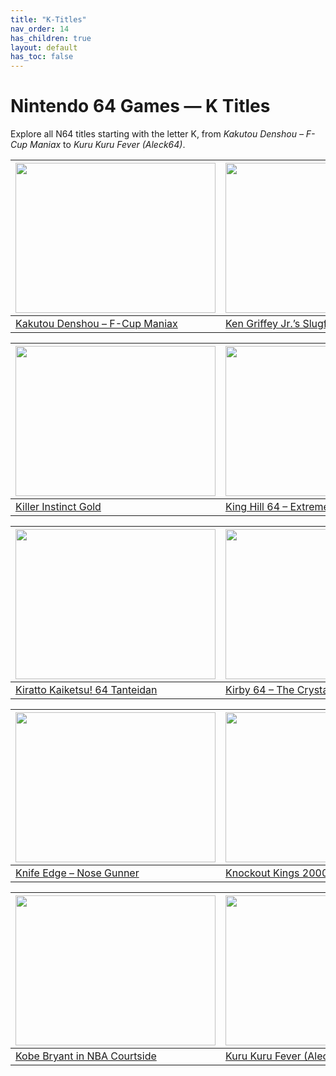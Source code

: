 ```yaml
---
title: "K-Titles"
nav_order: 14
has_children: true
layout: default
has_toc: false
---
```


# Nintendo 64 Games — K Titles

Explore all N64 titles starting with the letter K, from *Kakutou Denshou – F-Cup Maniax* to *Kuru Kuru Fever (Aleck64)*.

| <a href="k/kakutou-denshou-f-cup-maniax/"><img src="" width="320" height="240" alt=""/></a> | <a href="k/ken-griffey-jrs-slugfest/"><img src="" width="320" height="240" alt=""/></a> |
|---|---|
[Kakutou Denshou – F-Cup Maniax](k/kakutou-denshou-f-cup-maniax/) | [Ken Griffey Jr.’s Slugfest](k/ken-griffey-jrs-slugfest/) |

| <a href="k/killer-instinct-gold/"><img src="" width="320" height="240" alt=""/></a> | <a href="k/king-hill-64-extreme-snowboarding/"><img src="" width="320" height="240" alt=""/></a> |
|---|---|
[Killer Instinct Gold](k/killer-instinct-gold/) | [King Hill 64 – Extreme Snowboarding](k/king-hill-64-extreme-snowboarding/) |

| <a href="k/kiratto-kaiketsu-64-tanteidan/"><img src="" width="320" height="240" alt=""/></a> | <a href="k/kirby-64-the-crystal-shards/"><img src="" width="320" height="240" alt=""/></a> |
|---|---|
[Kiratto Kaiketsu! 64 Tanteidan](k/kiratto-kaiketsu-64-tanteidan/) | [Kirby 64 – The Crystal Shards](k/kirby-64-the-crystal-shards/) |

| <a href="k/knife-edge-nose-gunner/"><img src="" width="320" height="240" alt=""/></a> | <a href="k/knockout-kings-2000/"><img src="" width="320" height="240" alt=""/></a> |
|---|---|
[Knife Edge – Nose Gunner](k/knife-edge-nose-gunner/) | [Knockout Kings 2000](k/knockout-kings-2000/) |

| <a href="k/kobe-bryant-in-nba-courtside/"><img src="" width="320" height="240" alt=""/></a> | <a href="k/kuru-kuru-fever-aleck64/"><img src="" width="320" height="240" alt=""/></a> |
|---|---|
[Kobe Bryant in NBA Courtside](k/kobe-bryant-in-nba-courtside/) | [Kuru Kuru Fever (Aleck64)](k/kuru-kuru-fever-aleck64/) |
